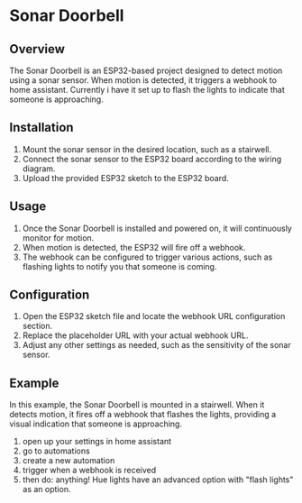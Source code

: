 # Sonar Doorbell

## Overview

The Sonar Doorbell is an ESP32-based project designed to detect motion using a sonar sensor. When motion is detected, it triggers a webhook to home assistant. Currently i have it set up to flash the lights to indicate that someone is approaching.

## Installation

1. Mount the sonar sensor in the desired location, such as a stairwell.
2. Connect the sonar sensor to the ESP32 board according to the wiring diagram.
3. Upload the provided ESP32 sketch to the ESP32 board.

## Usage

1. Once the Sonar Doorbell is installed and powered on, it will continuously monitor for motion.
2. When motion is detected, the ESP32 will fire off a webhook.
3. The webhook can be configured to trigger various actions, such as flashing lights to notify you that someone is coming.

## Configuration

1. Open the ESP32 sketch file and locate the webhook URL configuration section.
2. Replace the placeholder URL with your actual webhook URL.
3. Adjust any other settings as needed, such as the sensitivity of the sonar sensor.

## Example

In this example, the Sonar Doorbell is mounted in a stairwell. When it detects motion, it fires off a webhook that flashes the lights, providing a visual indication that someone is approaching.

1. open up your settings in home assistant
1. go to automations
1. create a new automation
1. trigger when a webhook is received
1. then do: anything! Hue lights have an advanced option with "flash lights" as an option.
